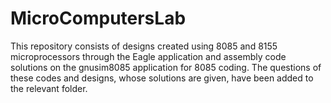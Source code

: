 # MicroComputersLab
This repository consists of designs created using 8085 and 8155 microprocessors through the Eagle application and assembly code solutions on the gnusim8085 application for 8085 coding. The questions of these codes and designs, whose solutions are given, have been added to the relevant folder.
